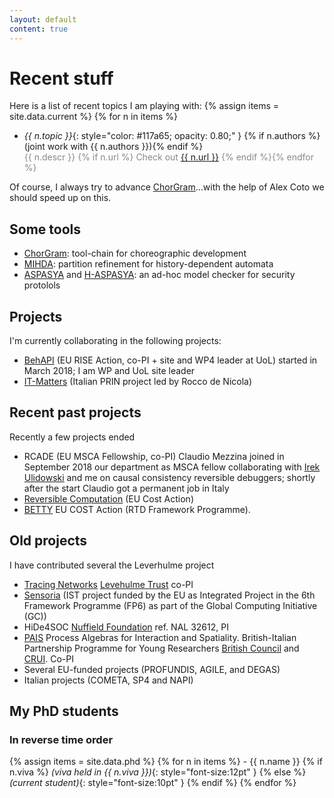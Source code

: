 ```yaml
---
layout: default
content: true
---
```


# Recent stuff

Here is a list of recent topics I am playing with:
{% assign items = site.data.current %}
{% for n in items %}
- *{{ n.topic }}*{: style="color:  #117a65; opacity: 0.80;" }
  {% if n.authors %}(joint work with {{ n.authors }}){% endif %}  
  <span markdown="1" style="color:#888888">{{ n.descr }} {% if n.url %} Check out [{{ n.url }}](here) {% endif %}{% endfor %}</span>

Of course, I always try to advance
[ChorGram](https://bitbucket.org/emlio_tuosto/chorgram/wiki/Home)...with
the help of Alex Coto we should speed up on this.


## Some tools
* [ChorGram](https://bitbucket.org/emlio_tuosto/chorgram/wiki/Home): tool-chain for choreographic development
* [MIHDA](./mihda.tgz): partition refinement for history-dependent automata
* [ASPASYA](aspasya/aspasya.html) and [H-ASPASYA](aspasya/h-aspasya.html): an ad-hoc model checker for security protolols


## Projects
I'm currently collaborating in the following projects:
- [BehAPI](https://www.um.edu.mt/projects/behapi) (EU RISE Action, co-PI + site and WP4 leader at UoL)
started in March 2018; I am WP and UoL site leader
- [IT-Matters](http://itmatters.imtlucca.it) (Italian PRIN project led by Rocco de Nicola)


## Recent past projects
Recently a few projects ended

- RCADE (EU MSCA Fellowship, co-PI) Claudio Mezzina joined in
September 2018 our department as MSCA fellow collaborating with [Irek
Ulidowski](http://www.cs.le.ac.uk/people/iu3) and me on causal
consistency reversible debuggers; shortly after the start Claudio got a permanent job in Italy
- [Reversible Computation](http://www.revcomp.eu) (EU Cost Action)
- [BETTY](http://www.behavioural-types.eu) EU COST Action (RTD Framework Programme).


## Old projects
I have contributed several the Leverhulme project
- [Tracing Networks](http://www.cs.le.ac.uk/TracingNetworks) [Levehulme Trust](http://www.leverhulme.ac.uk/grants_awards) co-PI
- [Sensoria](http://www.sensoria-ist.eu) (IST project funded by the EU as Integrated Project in the 6th Framework Programme (FP6) as part of the Global Computing Initiative (GC))
- HiDe4SOC [Nuffield Foundation](http://www.nuffieldfoundation.org) ref. NAL 32612, PI
- [PAIS](http://www.cs.le.ac.uk/projects.html#pais) Process Algebras for Interaction and Spatiality. British-Italian Partnership Programme for Young Researchers [British Council](http://www.britishcouncil.org) and [CRUI](http://www.crui.it). Co-PI
- Several EU-funded projects (PROFUNDIS, AGILE, and DEGAS)
- Italian projects (COMETA, SP4 and NAPI)


## My PhD students

### In reverse time order

{% assign items = site.data.phd %}
{% for n in items %} - {{ n.name }} {% if n.viva %} _(viva held in {{ n.viva }})_{: style="font-size:12pt" } {% else %} _(current student)_{: style="font-size:10pt" } {% endif %}
{% endfor %}



